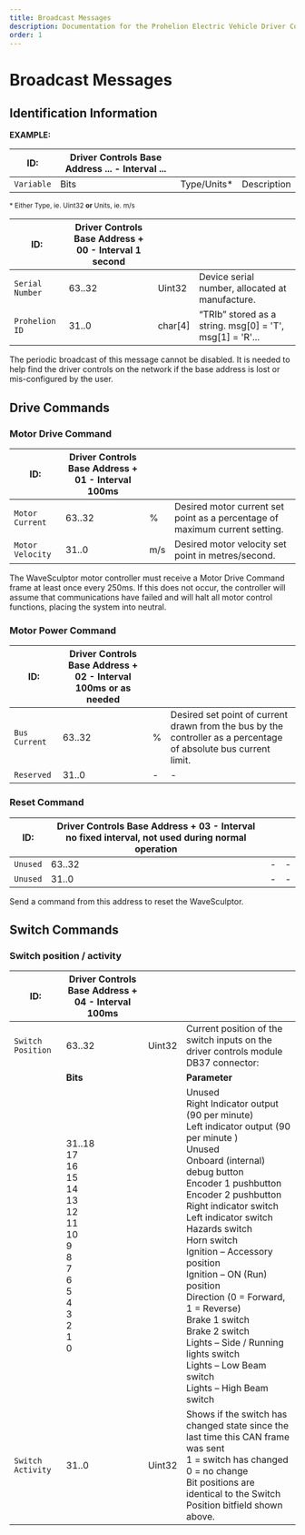 ```yaml
---
title: Broadcast Messages
description: Documentation for the Prohelion Electric Vehicle Driver Controls
order: 1
---
```


# Broadcast Messages

## Identification Information

__EXAMPLE:__

| ID:        | Driver Controls Base Address ... - Interval ...  | | |
|------------|------|-------------|---------------------------------|
| `Variable` | Bits | Type/Units* | Description                     |

<sup>* Either Type, ie. Uint32 __or__ Units, ie. m/s</sup>

| ID:             | Driver Controls Base Address + 00 - Interval 1 second                  | | |
|-----------------|--------|---------|----------------------------------------------------------|
| `Serial Number` | 63..32 | Uint32  | Device serial number, allocated at manufacture.          |
| `Prohelion ID`  | 31..0  | char[4] | “TRIb” stored as a string. msg[0] = 'T', msg[1] = 'R'... |

The periodic broadcast of this message cannot be disabled. It is needed to help find the driver controls on the network if the base address is lost or mis-configured by the user.

## Drive Commands

### Motor Drive Command

| ID:             | Driver Controls Base Address + 01 - Interval 100ms                                     | | | 
|-----------------|--------|-----|-----------------------------------------------------------------------------|
| `Motor Current` | 63..32 | %   | Desired motor current set point as a percentage of maximum current setting. |
|`Motor Velocity` | 31..0  | m/s | Desired motor velocity set point in metres/second.                          |

The WaveSculptor motor controller must receive a Motor Drive Command frame at least once every 250ms.  If this does not occur, the controller will assume that communications have failed and will halt all motor control functions, placing the system into neutral.

### Motor Power Command

| ID:           | Driver Controls Base Address + 02 - Interval 100ms or as needed  | | | 
|---------------|--------|---|-------------------------------------------------------|
| `Bus Current` | 63..32 | % | Desired set point of current drawn from the bus by the controller as a percentage of absolute bus current limit.                                                          |
| `Reserved`    | 31..0  | - | -                                                     |

### Reset Command

| ID:      | Driver Controls Base Address + 03 - Interval no fixed interval, not used during normal operation | | | 
|----------|--------|---|-----------------------------------------------------------------------------------------|
| `Unused` | 63..32 | - | -                                                                                       |
| `Unused` | 31..0  | - | -                                                                                       |

Send a command from this address to reset the WaveSculptor.

## Switch Commands

### Switch position / activity

| ID:               | Driver Controls Base Address + 04 - Interval 100ms | | | 
|-------------------|--------|--------|--------------------------------------|
| `Switch Position` | 63..32 | Uint32 | Current position of the switch inputs on the driver controls module DB37 connector:                                                                   |
|                   |__Bits__|        |__Parameter__                         |
|                   |31..18 <br> 17 <br> 16 <br> 15 <br> 14 <br> 13 <br> 12 <br> 11 <br> 10 <br> 9 <br> 8 <br> 7 <br> 6 <br> 5 <br> 4 <br> 3 <br> 2 <br> 1 <br> 0 | | Unused <br> Right Indicator output (90 per minute) <br> Left indicator output (90 per minute )<br> Unused <br> Onboard (internal) debug button <br> Encoder 1 pushbutton <br> Encoder 2 pushbutton <br> Right indicator switch <br> Left indicator switch <br> Hazards switch <br> Horn switch <br> Ignition – Accessory position <br> Ignition – ON (Run) position <br> Direction (0 = Forward, 1 = Reverse) <br> Brake 1 switch <br> Brake 2 switch <br> Lights – Side / Running lights switch <br> Lights – Low Beam switch <br> Lights – High Beam switch |
| `Switch Activity` | 31..0  | Uint32 | Shows if the switch has changed state since the last time this CAN frame was sent <br> 1 = switch has changed <br> 0 = no change <br> Bit positions are identical to the Switch Position bitfield shown above.                                                                 |
